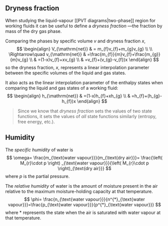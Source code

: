 ## Dryness fraction
When studying the liquid-vapour [[PVT diagrams|two-phase]] region for working fluids it can be useful to define a *dryness fraction* —the fraction by mass of the dry gas phase.

Comparing the phases by specific volume $v$ and dryness fraction $x$,
$$
\begin{align}
V_{\mathrm{net}} & = m_{f}v_{f}+m_{g}v_{g} \\
 \\
\Rightarrow\quad v_{\mathrm{net}} & =\frac{m_{f}}{m}v_{f}+\frac{m_{g}}{m}v_{g} \\
 & =(1-x)v_{f}+xv_{g} \\
 & =v_{f}+(v_{g}-v_{f})x
\end{align}
$$
so the dryness fraction, $x$, represents a linear interpolation parameter between the specific volumes of the liquid and gas states.

It also acts as the linear interpolation parameter of the enthalpy states when comparing the liquid and gas states of a working fluid:
$$
\begin{align}
h_{\mathrm{net}} & =(1-x)h_{f}+xh_{g} \\
 & =h_{f}+(h_{g}-h_{f})x
\end{align}
$$
> Since we know that *dryness fraction* sets the values of two state functions, it sets the values of *all* state functions similarly (entropy, free energy, etc.).

## Humidity
The *specific humidity* of water is
$$
\omega= \frac{m_{\text{water vapour}}}{m_{\text{dry air}}}= \frac{\left( M_{r}\cdot p \right) _{\text{water vapour}}}{\left( M_{r}\cdot p \right)_{\text{dry air}}}
$$
where $p$ is the partial pressure.

The *relative humidity* of water is the amount of moisture present in the air relative to the maximum moisture-holding capacity at that temperature.
$$
\phi= \frac{n_{\text{water vapour}}}{n^{*}_{\text{water vapour}}}=\frac{p_{\text{water vapour}}}{p^{*}_{\text{water vapour}}}
$$
where $*$ represents the state when the air is saturated with water vapour at that temperature.